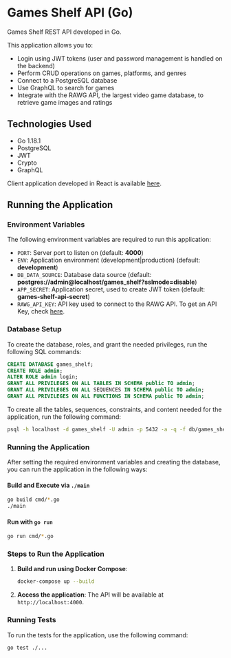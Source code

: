 
# Games Shelf API (Go)

Games Shelf REST API developed in Go.

This application allows you to:

- Login using JWT tokens (user and password management is handled on the backend)
- Perform CRUD operations on games, platforms, and genres
- Connect to a PostgreSQL database
- Use GraphQL to search for games
- Integrate with the RAWG API, the largest video game database, to retrieve game images and ratings

## Technologies Used

- Go 1.18.1
- PostgreSQL
- JWT
- Crypto
- GraphQL

Client application developed in React is available [here](https://github.com/coderade/games-shelf-client-react).

## Running the Application 

### Environment Variables

The following environment variables are required to run this application:

- `PORT`: Server port to listen on (default: **4000**)
- `ENV`: Application environment (development|production) (default: **development**)
- `DB_DATA_SOURCE`: Database data source (default: **postgres://admin@localhost/games_shelf?sslmode=disable**)
- `APP_SECRET`: Application secret, used to create JWT token (default: **games-shelf-api-secret**)
- `RAWG_API_KEY`: API key used to connect to the RAWG API. To get an API Key, check [here](https://rawg.io/apidocs).

### Database Setup

To create the database, roles, and grant the needed privileges, run the following SQL commands:

```sql
CREATE DATABASE games_shelf;
CREATE ROLE admin;
ALTER ROLE admin login;
GRANT ALL PRIVILEGES ON ALL TABLES IN SCHEMA public TO admin;
GRANT ALL PRIVILEGES ON ALL SEQUENCES IN SCHEMA public TO admin;
GRANT ALL PRIVILEGES ON ALL FUNCTIONS IN SCHEMA public TO admin;
```

To create all the tables, sequences, constraints, and content needed for the application, run the following command:

```sh
psql -h localhost -d games_shelf -U admin -p 5432 -a -q -f db/games_shelf.sql
```

### Running the Application

After setting the required environment variables and creating the database, you can run the application in the following ways:

#### Build and Execute via `./main`

```sh
go build cmd/*.go
./main
```

#### Run with `go run`

```sh
go run cmd/*.go
```

### Steps to Run the Application

1. **Build and run using Docker Compose**:
   ```sh
   docker-compose up --build
   ```

2. **Access the application**:
   The API will be available at `http://localhost:4000`.



### Running Tests

To run the tests for the application, use the following command:

```sh
go test ./...
```
